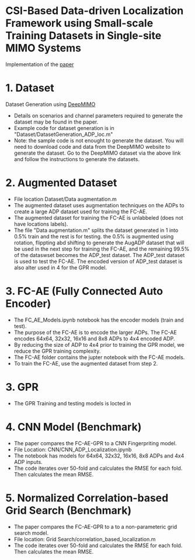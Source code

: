 # CSI-Based Data-driven Localization Framework using Small-scale Training Datasets in Single-site MIMO Systems
Implementation of the [paper](https://arxiv.org/abs/2304.11455)
# 1. Dataset 
Dataset Generation using [DeepMIMO](https://www.deepmimo.net/) 
- Details on scenarios and channel parameters required to generate the dataset may be found in the paper.
- Example code for dataset generation is in "Dataset/DatasetGeneration_ADP_loc.m"
- Note: the sample code is not enought to generate the dataset.  You will need to download code and data from the DeepMIMO website to generate the dataset. Go to the DeepMIMO dataset via the above link and follow the instructions to generate the datasets. 
# 2. Augmented Dataset
- File location Dataset/Data augmentation.m
- The augmented dataset uses augmentation techniques on the ADPs to create a large ADP dataset used for training the FC-AE.
- The augmented dataset for training the FC-AE is unlabbeled (does not have locations labels).
- The file "Data augmentation.m" splits the dataset generated in 1 into 0.5% train and the rest is for testing. the 0.5% is augmented using rotation, flippting abd shifting to generate the AugADP dataset that will be used in the next step for training the FC-AE, and the remaining 99.5% of the dataswset becomes the ADP_test dataset. The ADP_test dataset is used to test the FC-AE. The encoded version of ADP_test dataset is also alter used in 4 for the GPR model.
# 3. FC-AE (Fully Connected Auto Encoder)
- The FC_AE_Models.ipynb notebook has the encoder models (train and test). 
- The purpose of the FC-AE is to encode the larger ADPs. The FC-AE encodes 64x64, 32x32, 16x16 and 8x8 ADPs to 4x4 encoded ADP. 
- By reducing the size of ADP to 4x4 prior to training the GPR model, we reduce the GPR training complexity. 
- The FC-AE folder contains the jupter notebook with the FC-AE models.
- To train the FC-AE, use the augmented dataset from step 2.
# 3. GPR
- The GPR Training and testing models is locted in
# 4. CNN Model (Benchmark)
- The paper compares the FC-AE-GPR to a CNN Fingerpriting model.
- File Location: CNN/CNN_ADP_Localization.ipynb
- The notebook has models for  64x64, 32x32, 16x16, 8x8 ADPs and 4x4 ADP inputs. 
- The code iterates over 50-fold and calculates the RMSE for each fold. Then calculates the mean RMSE.
# 5. Normalized Correlation-based Grid Search (Benchmark)
- The paper compares the FC-AE-GPR to a to a non-parameteric grid search model.
- File location: Grid Search/correlation_based_localization.m
- The code iterates over 50-fold and calculates the RMSE for each fold. Then calculates the mean RMSE.
